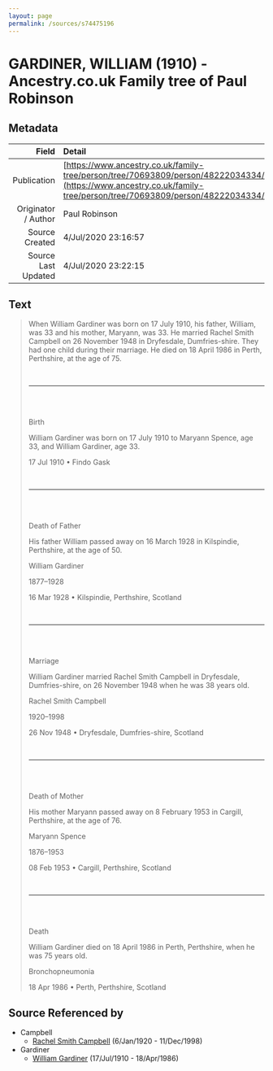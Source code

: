 ```yaml
---
layout: page
permalink: /sources/s74475196
---
```


# GARDINER, WILLIAM (1910) - Ancestry.co.uk Family tree of Paul Robinson

## Metadata

Field | Detail
---:|:---
Publication | [https://www.ancestry.co.uk/family-tree/person/tree/70693809/person/48222034334/story](https://www.ancestry.co.uk/family-tree/person/tree/70693809/person/48222034334/story)
Originator / Author | Paul Robinson
Source Created | 4/Jul/2020 23:16:57
Source Last Updated | 4/Jul/2020 23:22:15

## Text

> When William Gardiner was born on 17 July 1910, his father, William, was 33 and his mother, Maryann, was 33. He married Rachel Smith Campbell on 26 November 1948 in Dryfesdale, Dumfries-shire. They had one child during their marriage. He died on 18 April 1986 in Perth, Perthshire, at the age of 75.
>
> <br/>
>
> ---
>
> <br/>
>
> <br/>
>
> Birth
>
> William Gardiner was born on 17 July 1910 to Maryann Spence, age 33, and William Gardiner, age 33.
>
> 17 Jul 1910 • Findo Gask
>
> <br/>
>
> ---
>
> <br/>
>
> <br/>
>
> Death of Father
>
> His father William passed away on 16 March 1928 in Kilspindie, Perthshire, at the age of 50.
>
> William Gardiner
>
> 1877–1928
>
> 16 Mar 1928 • Kilspindie, Perthshire, Scotland
>
> <br/>
>
> ---
>
> <br/>
>
> <br/>
>
> Marriage
>
> William Gardiner married Rachel Smith Campbell in Dryfesdale, Dumfries-shire, on 26 November 1948 when he was 38 years old.
>
> Rachel Smith Campbell
>
> 1920–1998
>
> 26 Nov 1948 • Dryfesdale, Dumfries-shire, Scotland
>
> <br/>
>
> ---
>
> <br/>
>
> <br/>
>
> Death of Mother
>
> His mother Maryann passed away on 8 February 1953 in Cargill, Perthshire, at the age of 76.
>
> Maryann Spence
>
> 1876–1953
>
> 08 Feb 1953 • Cargill, Perthshire, Scotland
>
> <br/>
>
> ---
>
> <br/>
>
> <br/>
>
> Death
>
> William Gardiner died on 18 April 1986 in Perth, Perthshire, when he was 75 years old.
>
> Bronchopneumonia
>
> 18 Apr 1986 • Perth, Perthshire, Scotland
>

## Source Referenced by

* Campbell
  * [Rachel Smith Campbell](../people/@40394043@-rachel-smith-campbell-b1920-1-6-d1998-12-11.md) (6/Jan/1920 - 11/Dec/1998)
* Gardiner
  * [William Gardiner](../people/@29232511@-william-gardiner-b1910-7-17-d1986-4-18.md) (17/Jul/1910 - 18/Apr/1986)
